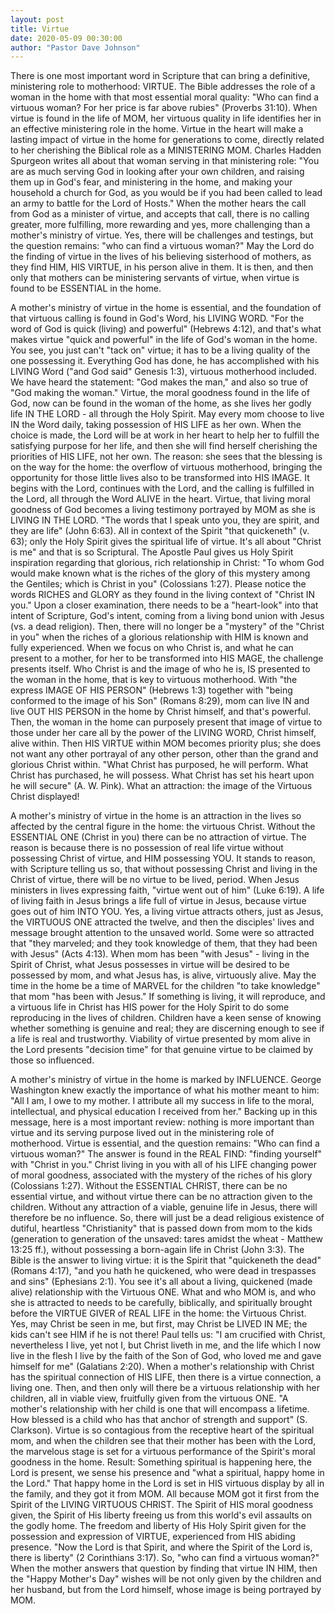 ```yaml
---
layout: post
title: Virtue
date: 2020-05-09 00:30:00
author: "Pastor Dave Johnson"
---
```


There is one most important word in Scripture that can bring a definitive, ministering role to motherhood: VIRTUE.   The Bible addresses the role of a woman in the home with that most essential moral quality: "Who can find a virtuous woman?  For her price is far above rubies" (Proverbs 31:10).  When virtue is found in the life of MOM, her virtuous quality in life identifies her in an effective ministering role in the home.  Virtue in the heart will make a lasting impact of virtue in the home for generations to come, directly related to her cherishing the Biblical role as a MINISTERING MOM.  Charles Hadden Spurgeon writes all about that woman serving in that ministering role: "You are as much serving God in looking after your own children, and raising them up in God's fear, and ministering in the home, and making your household a church for God, as you would be if you had been called to lead an army to battle for the Lord of Hosts."  When the mother hears the call from God as a minister of virtue, and accepts that call, there is no calling greater, more fulfilling, more rewarding and yes, more challenging than a mother's ministry of virtue.  Yes, there will be challenges and testings, but the question remains:  "who can find a virtuous woman?"  May the Lord do the finding of virtue in the lives of his believing sisterhood of mothers, as they find HIM, HIS VIRTUE, in his person alive in them.  It is then, and then only that mothers can be ministering servants of virtue, when virtue is found to be ESSENTIAL in the home. 

A mother's ministry of virtue in the home is essential, and the foundation of that virtuous calling is found in God's Word, his LIVING WORD.  "For the word of God is quick (living) and powerful" (Hebrews 4:12), and that's what makes virtue "quick and powerful" in the life of God's woman in the home.  You see, you just can't "tack on" virtue; it has to be a living quality of the one possessing it.  Everything God has done, he has accomplished with his LIVING Word ("and God said" Genesis 1:3), virtuous motherhood included.  We have heard the statement: "God makes the man," and also so true of "God making the woman."  Virtue, the moral goodness found in the life of God, now can be found in the woman of the home, as she lives her godly life IN THE LORD - all through the Holy Spirit.  May every mom choose to live IN the Word daily, taking possession of HIS LIFE as her own.  When the choice is made, the Lord will be at work in her heart to help her to fulfill the satisfying purpose for her life, and then she will find herself cherishing the priorities of HIS LIFE, not her own.  The reason: she sees that the blessing is on the way for the home: the overflow of virtuous motherhood, bringing the opportunity for those little lives also to be transformed into HIS IMAGE.  It begins with the Lord, continues with the Lord, and the calling is fulfilled in the Lord, all through the Word ALIVE in the heart.  Virtue, that living moral goodness of God becomes a living testimony portrayed by MOM as she is LIVING IN THE LORD. "The words that I speak unto you, they are spirit, and they are life" (John 6:63).  All in context of the Spirit "that quickeneth" (v. 63); only the Holy Spirit gives the spiritual life of virtue.   It's all about "Christ is me" and that is so Scriptural.  The Apostle Paul gives us Holy Spirit inspiration regarding that glorious, rich relationship in Christ:  "To whom God would make known what is the riches of the glory of this mystery among the Gentiles; which is Christ in you" (Colossians 1:27).  Please notice the words RICHES and GLORY as they found in the living context of "Christ IN you."   Upon a closer examination, there needs to be a "heart-look" into that intent of Scripture, God's intent, coming from a living bond union with Jesus (vs. a dead religion).  Then, there will no longer be a "mystery" of the "Christ in you" when the riches of a glorious relationship with HIM is known and fully experienced.   When we focus on who Christ is, and what he can present to a mother, for her to be transformed into HIS MAGE, the challenge presents itself.  Who Christ is and the image of who he is, IS presented to the woman in the home, that is key to virtuous motherhood.  With "the express IMAGE OF HIS PERSON" (Hebrews 1:3) together with "being conformed to the image of his Son" (Romans 8:29), mom can live IN and live OUT HIS PERSON in the home by Christ himself, and that's powerful.   Then, the woman in the home can purposely present that image of virtue to those under her care all by the power of the LIVING WORD, Christ himself, alive within.  Then HIS VIRTUE within MOM becomes priority plus; she does not want any other portrayal of any other person, other than the grand and glorious Christ within.   "What Christ has purposed, he will perform.  What Christ has purchased, he will possess.  What Christ has set his heart upon he will secure" (A. W. Pink).  What an attraction: the image of the Virtuous Christ displayed! 

A mother's ministry of virtue in the home is an attraction in the lives so affected by the central figure in the home: the virtuous Christ. Without the ESSENTIAL ONE (Christ in you) there can be no attraction of virtue.  The reason is because there is no possession of real life virtue without possessing Christ of virtue, and HIM possessing YOU.  It stands to reason, with Scripture telling us so, that without possessing Christ and living in the Christ of virtue, there will be no virtue to be lived, period.  When Jesus ministers in lives expressing faith, "virtue went out of him" (Luke 6:19).  A life of living faith in Jesus brings a life full of virtue in Jesus, because virtue goes out of him INTO YOU.  Yes, a living virtue attracts others, just as Jesus, the VIRTUOUS ONE attracted the twelve, and then the disciples' lives and message brought attention to the unsaved world.  Some were so attracted that "they marveled; and they took knowledge of them, that they had been with Jesus" (Acts 4:13).  When mom has been "with Jesus" - living in the Spirit of Christ, what Jesus possesses in virtue will be desired to be possessed by mom, and what Jesus has, is alive, virtuously alive.  May the time in the home be a time of MARVEL for the children "to take knowledge" that mom "has been with Jesus."   If something is living, it will reproduce, and a virtuous life in Christ has HIS power for the Holy Spirit to do some reproducing in the lives of children.   Children have a keen sense of knowing whether something is genuine and real; they are discerning enough to see if a life is real and trustworthy.  Viability of virtue presented by mom alive in the Lord presents "decision time" for that genuine virtue to be claimed by those so influenced. 

A mother's ministry of virtue in the home is marked by INFLUENCE.  George Washington knew exactly the importance of what his mother meant to him: "All I am, I owe to my mother.  I attribute all my success in life to the moral, intellectual, and physical education I received from her."  Backing up in this message, here is a most important review: nothing is more important than virtue and its serving purpose lived out in the ministering role of motherhood.  Virtue is essential, and the question remains: "Who can find a virtuous woman?"  The answer is found in the REAL FIND: "finding yourself" with "Christ in you."   Christ living in you with all of his LIFE changing power of moral goodness, associated with the mystery of the riches of his glory (Colossians 1:27).  Without the ESSENTIAL CHRIST, there can be no essential virtue, and without virtue there can be no attraction given to the children.  Without any attraction of a viable, genuine life in Jesus, there will therefore be no influence.  So, there will just be a dead religious existence of dutiful, heartless "Christianity" that is passed down from mom to the kids (generation to generation of the unsaved: tares amidst the wheat - Matthew 13:25 ff.), without possessing a born-again life in Christ (John 3:3).  The Bible is the answer to living virtue: it is the Spirit that "quickeneth the dead" (Romans 4:17), "and you hath he quickened, who were dead in trespasses and sins" (Ephesians 2:1).  You see it's all about a living, quickened (made alive)  relationship with the Virtuous ONE.  What and who MOM is, and who she is attracted to needs to be carefully, biblically, and spiritually brought before the VIRTUE GIVER of REAL LIFE in the home: the Virtuous Christ.  Yes, may Christ be seen in me, but first, may Christ be LIVED IN ME; the kids can't see HIM if he is not there!  Paul tells us:  "I am crucified with Christ, nevertheless I live, yet not I, but Christ liveth in me, and the life which I now live in the flesh I live by the faith of the Son of God, who loved me and gave himself for me" (Galatians 2:20).  When a mother's relationship with Christ has the spiritual connection of HIS LIFE, then there is a  virtue connection, a living one.  Then, and then only will there be a virtuous relationship with her children, all in viable view, fruitfully given from the virtuous ONE.   "A mother's relationship with her child is one that will encompass a lifetime.  How blessed is a child who has that anchor of strength and support" (S. Clarkson).  Virtue is so contagious from the receptive heart of the spiritual mom, and when the children see that their mother has been with the Lord, the marvelous stage is set for a virtuous performance of the Spirit's moral goodness in the home.  Result:  Something spiritual is happening here, the Lord is present, we sense his presence and "what a spiritual, happy home in the Lord."  That happy home in the Lord is set in HIS virtuous display by all in the family, and they got it from MOM.  All because MOM got it first from the Spirit of the LIVING VIRTUOUS CHRIST.  The Spirit of HIS moral goodness given, the Spirit of His liberty freeing us from this world's evil assaults on the godly home.  The freedom and liberty of His Holy Spirit given for the possession and expression of VIRTUE, experienced from HIS abiding presence.  "Now the Lord is that Spirit, and where the Spirit of the Lord is, there is liberty" (2 Corinthians 3:17).  So, "who can find a virtuous woman?"  When the mother answers that question by finding that virtue IN HIM, then the "Happy Mother's Day" wishes will be not only given by the children and her husband, but from the Lord himself, whose image is being portrayed by MOM.